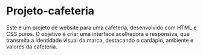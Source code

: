 # Projeto-cafeteria
Este é um projeto de website para uma cafeteria, desenvolvido com HTML e CSS puros. O objetivo é criar uma interface acolhedora e responsiva, que transmita a identidade visual da marca, destacando o cardápio, ambiente e valores da cafeteria.
